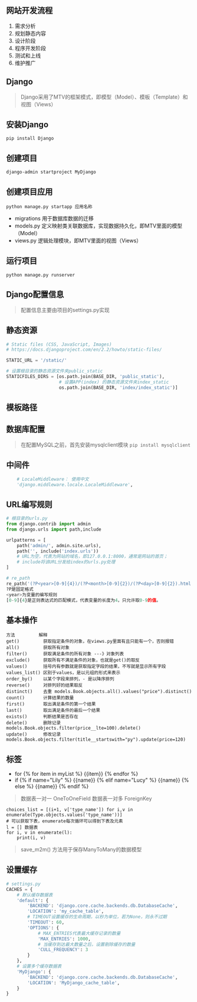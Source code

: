 ## 网站开发流程
1. 需求分析
2. 规划静态内容
3. 设计阶段
4. 程序开发阶段
5. 测试和上线
6. 维护推广

## Django
> Django采用了MTV的框架模式，即模型（Model）、模板（Template）和视图（Views）

## 安装Django
`pip install Django`

## 创建项目
`django-admin startproject MyDjango`

## 创建项目应用
`python manage.py startapp 应用名称`
* migrations 用于数据库数据的迁移
* models.py  定义映射类关联数据库，实现数据持久化，即MTV里面的模型（Model）
* views.py   逻辑处理模块，即MTV里面的视图（Views）

## 运行项目
`python manage.py runserver`

## Django配置信息
> 配置信息主要由项目的settings.py实现

## 静态资源
```python
# Static files (CSS, JavaScript, Images)
# https://docs.djangoproject.com/en/2.2/howto/static-files/

STATIC_URL = '/static/'

# 设置根目录的静态资源文件夹public_static
STATICFILES_DIRS = [os.path.join(BASE_DIR, 'public_static'),
                    # 设置APP(index) 的静态资源文件夹index_static
                    os.path.join(BASE_DIR, 'index/index_static')]
```
## 模板路径

## 数据库配置
> 在配置MySQL之前，首先安装mysqlclient模块
`pip install mysqlclient`

## 中间件
```python
    # LocaleMiddleware： 使用中文
    'django.middleware.locale.LocaleMiddleware',
```
## URL编写规则
```python
# 根目录的urls.py
from django.contrib import admin
from django.urls import path,include

urlpatterns = [
    path('admin/', admin.site.urls),
    path('', include('index.urls'))
    # URL为空，代表为网站的域名，即127.0.0.1:8000，通常是网站的首页；
    # include将该URL分发给index的urls.py处理
]

# re_path
re_path('(?P<year>[0-9]{4})/(?P<month>[0-9]{2})/(?P<day>[0-9]{2}).html',views.mydate)
?P是固定格式
<year>为变量的编写规则
[0-9]{4}是正则表达式的匹配模式，代表变量的长度为4，只允许取0-9的值。
```

## 基本操作
```
方法	       解释
get()	      获取指定条件的对象，在views.py里面有且只能有一个，否则报错
all()	      获取所有对象
filter()	  获取满足条件的所有对象 ---》对象列表
exclude()	  获取所有不满足条件的对象，也就是get()的取反
values()	  括号内有参数就是获取指定字段的结果，不写就是显示所有字段
values_list() 区别于values，是以元组的形式来表示
order_by()	  以某个字段来排列，- 是以降序排列
reverse()	  对排列好的结果取反
distinct()	  去重 models.Book.objects.all().values("price").distinct()
count()	      计算结果的数量
first()	      取出满足条件的第一个结果
last()	      取出满足条件的最后一个结果
exists()	  判断结果是否存在
delete()	  删除记录 models.Book.objects.filter(price__lte=100).delete()
update()	  修改记录 models.Book.objects.filter(title__startswith="py").update(price=120)
```
## 标签
* for
{% for item in myList %}
{{item}}
{% endfor %}
* if
{% if name="Lily" %}
{{name}}
{% elif name="Lucy" %}
{{name}}
{% else %}
{{name}}
{% endif %}

> 数据表一对一 OneToOneField
> 数据表一对多 ForeignKey
```
choices_list = [(i+1, v['type_name']) for i,v in enumerate(Type.objects.values('type_name'))]
# 可以获取下表，enumerate每次循环可以得到下表及元素
l = [] 数据表
for i, v in enumerate(l):
    print(i, v)
```

> save_m2m() 方法用于保存ManyToMany的数据模型

## 设置缓存
```python
# settings.py
CACHES = {
    # 默认缓存数据表
    'default': {
        'BACKEND': 'django.core.cache.backends.db.DatabaseCache',
        'LOCATION': 'my_cache_table',
        # TIMEOUT设置缓存的生命周期，以秒为单位，若为None，则永不过期
        'TIMEOUT': 60,
        'OPTIONS': {
            # MAX_ENTRIES代表最大缓存记录的数量
            'MAX_ENTRIES': 1000,
            # 当缓存到达最大数量之后，设置剔除缓存的数量
            'CULL_FREQUENCY': 3
        }
    },
    # 设置多个缓存数据表
    'MyDjango': {
        'BACKEND': 'django.core.cache.backends.db.DatabaseCache',
        'LOCATION': 'MyDjango_cache_table',
    }
}
```